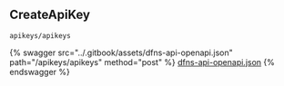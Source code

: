 
## CreateApiKey
`apikeys/apikeys`



{% swagger src="../.gitbook/assets/dfns-api-openapi.json" path="/apikeys/apikeys" method="post" %}
[dfns-api-openapi.json](../.gitbook/assets/dfns-api-openapi.json)
{% endswagger %}
